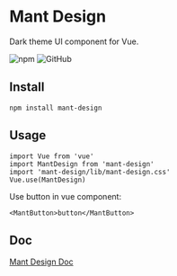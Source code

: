 # Mant Design

Dark theme UI component for Vue.

![npm](https://img.shields.io/npm/v/mant-design)
![GitHub](https://img.shields.io/github/license/bytrix/mant-design)

## Install
```
npm install mant-design
```

## Usage
```
import Vue from 'vue'
import MantDesign from 'mant-design'
import 'mant-design/lib/mant-design.css'
Vue.use(MantDesign)
```
Use button in vue component:
```
<MantButton>button</MantButton>
```

## Doc
[Mant Design Doc](https://bytrix.github.io/mant-doc)
